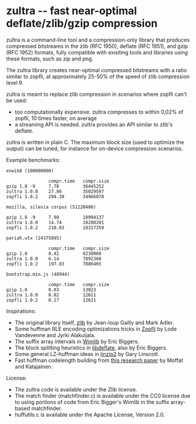 zultra -- fast near-optimal deflate/zlib/gzip compression
=========================================================

zultra is a command-line tool and a compression-only library that produces compressed bitstreams in the zlib (RFC 1950), deflate (RFC 1951), and gzip (RFC 1952) formats, fully compatible with exisiting tools and libraries using these formats, such as zip and png.

The zultra library creates near-optimal compressed bitstreams with a ratio similar to zopfli, at approximately 25-50% of the speed of zlib compression level 9. 

zultra is meant to replace zlib compression in scenarios where zopfli can't be used:
* too computationally expensive. zultra compresses to within 0,02% of zopfli, 10 times faster, on average
* a streaming API is needed. zultra provides an API similar to zlib's deflate.

zultra is written in plain C. The maximum block size (used to optimize the output) can be tuned, for instance for on-device compression scenarios.

Example benchmarks:

    enwik8 (100000000)

                    compr.time   compr.size
    gzip 1.8 -9     7.78         36445252
    zultra 1.0.0    27.86        35029597
    zopfli 1.0.2    294.38       34966078

    mozilla, silesia corpus (51220480)

    gzip 1.8 -9     7.98         18994137
    zultra 1.0.0    14.74        18280201
    zopfli 1.0.2    210.03       18317359

    pariah.utx (24375895)

                    compr.time   compr.size
    gzip 1.8        8.42         8238060
    zultra 1.0.0    6.14         7892368
    zopfli 1.0.2    197.03       7886465

    bootstrap.min.js (48944)

                    compr.time   compr.size
    gzip 1.8        0.03         13023
    zultra 1.0.0    0.02         12611
    zopfli 1.0.2    0.17         12611

Inspirations:

* The original library itself, [zlib](https://github.com/madler/zlib) by Jean-loup Gailly and Mark Adler.
* Some huffman RLE encoding optimizations tricks in [Zopfli](https://github.com/google/zopfli) by Lode Vandevenne and Jyrki Alakuijala.
* The suffix array intervals in [Wimlib](https://wimlib.net/git/?p=wimlib;a=tree) by Eric Biggers.
* The block splitting heuristics in [libdeflate](https://github.com/ebiggers/libdeflate), also by Eric Biggers.
* Some general LZ-huffman ideas in [linzip2](https://glinscott.github.io/lz/index.html) by Gary Linscott.
* Fast huffman codelength building from [this research paper](http://hjemmesider.diku.dk/~jyrki/Paper/WADS95.pdf) by Moffat and Katajainen.

License:

* The zultra code is available under the Zlib license.
* The match finder (matchfinder.c) is available under the CC0 license due to using portions of code from Eric Bigger's Wimlib in the suffix array-based matchfinder.
* huffutils.c is available under the Apache License, Version 2.0.
